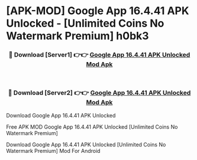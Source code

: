 # [APK-MOD] Google App 16.4.41 APK Unlocked - [Unlimited Coins No Watermark Premium] h0bk3



<div align="center">
<h3>🔴 Download [Server1] 👉👉 <a href="https://momento.my/?title=Google_App_16.4.41_APK_Unlocked">Google App 16.4.41 APK Unlocked Mod Apk</a></h3><br>

<h3>🔴 Download [Server2] 👉👉 <a href="https://momento.my/?title=Google_App_16.4.41_APK_Unlocked">Google App 16.4.41 APK Unlocked Mod Apk</a></h3>
</div>



Download Google App 16.4.41 APK Unlocked 

Free APK MOD Google App 16.4.41 APK Unlocked [Unlimited Coins No Watermark Premium]

Download Google App 16.4.41 APK Unlocked [Unlimited Coins No Watermark Premium] Mod For Android
